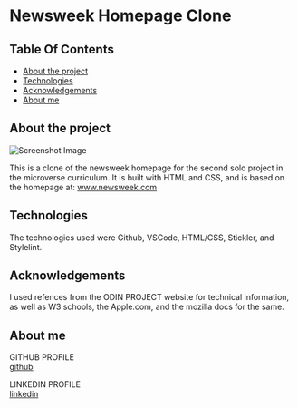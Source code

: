 # Newsweek Homepage Clone
## Table Of Contents

* [About the project](#about-the-project)
* [Technologies](#technologies)
* [Acknowledgements](#acknowledgements)
* [About me](#about-me)


## About the project

![Screenshot Image](images/screenshot.PNG)

This is a clone of the newsweek homepage for the second solo project in the microverse curriculum. It is built with HTML and CSS, and is based on the homepage at: www.newsweek.com

## Technologies
<!--Add more technologies HERE-->
The technologies used were Github, VSCode, HTML/CSS, Stickler, and Stylelint.

## Acknowledgements

I used refences from the ODIN PROJECT website for technical information, as well as W3 schools, the Apple.com, and the mozilla docs for the same.

## About me

GITHUB PROFILE <br>
[github](https://github.com/HeyItsGwen)

LINKEDIN PROFILE <br>
[linkedin](https://www.linkedin.com/in/gwen-hey-642109191/)
